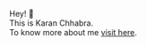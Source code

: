 Hey! 👋 <br>
This is Karan Chhabra. <br>
To know more about me <a href = "https://github.com/karankc23">visit here</a>.
